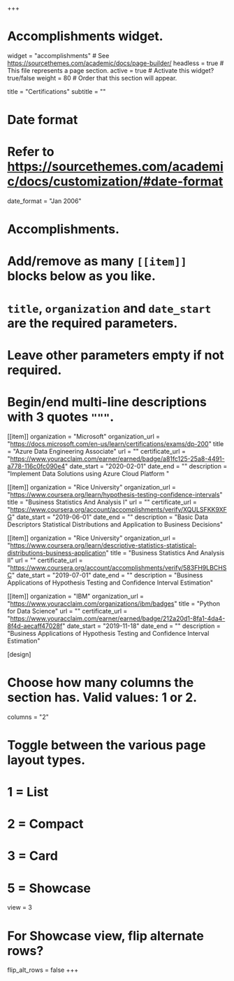 +++
# Accomplishments widget.
widget = "accomplishments"  # See https://sourcethemes.com/academic/docs/page-builder/
headless = true  # This file represents a page section.
active = true  # Activate this widget? true/false
weight = 80  # Order that this section will appear.

title = "Certifications"
subtitle = ""

# Date format
#   Refer to https://sourcethemes.com/academic/docs/customization/#date-format
date_format = "Jan 2006"

# Accomplishments.
#   Add/remove as many `[[item]]` blocks below as you like.
#   `title`, `organization` and `date_start` are the required parameters.
#   Leave other parameters empty if not required.
#   Begin/end multi-line descriptions with 3 quotes `"""`.

[[item]]
  organization = "Microsoft"
  organization_url = "https://docs.microsoft.com/en-us/learn/certifications/exams/dp-200"
  title = "Azure Data Engineering Associate"
  url = ""
  certificate_url = "https://www.youracclaim.com/earner/earned/badge/a81fc125-25a8-4491-a778-116c0fc090e4"
  date_start = "2020-02-01"
  date_end = ""
  description = "Implement Data Solutions using Azure Cloud Platform "

[[item]]
  organization = "Rice University"
  organization_url = "https://www.coursera.org/learn/hypothesis-testing-confidence-intervals"
  title = "Business Statistics And Analysis I"
  url = ""
  certificate_url = "https://www.coursera.org/account/accomplishments/verify/XQULSFKK9XFG"
  date_start = "2019-06-01"
  date_end = ""
  description = "Basic Data Descriptors Statistical Distributions and Application to Business Decisions"
  
[[item]]
  organization = "Rice University"
  organization_url = "https://www.coursera.org/learn/descriptive-statistics-statistical-distributions-business-application"
  title = "Business Statistics And Analysis II"
  url = ""
  certificate_url = "https://www.coursera.org/account/accomplishments/verify/583FH9LBCHSC"
  date_start = "2019-07-01"
  date_end = ""
  description = "Business Applications of Hypothesis Testing and Confidence Interval Estimation"

[[item]]
  organization = "IBM"
  organization_url = "https://www.youracclaim.com/organizations/ibm/badges"
  title = "Python for Data Science"
  url = ""
  certificate_url = "https://www.youracclaim.com/earner/earned/badge/212a20d1-8fa1-4da4-8f4d-aecaff47028f"
  date_start = "2019-11-18"
  date_end = ""
  description = "Business Applications of Hypothesis Testing and Confidence Interval Estimation"

[design]
  # Choose how many columns the section has. Valid values: 1 or 2.
  columns = "2"

  # Toggle between the various page layout types.
  #   1 = List
  #   2 = Compact
  #   3 = Card
  #   5 = Showcase
  view = 3

  # For Showcase view, flip alternate rows?
  flip_alt_rows = false
+++
